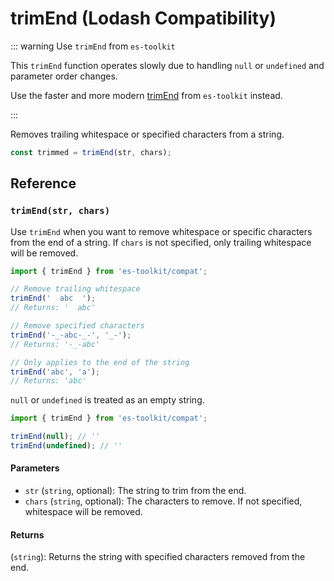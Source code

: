 # trimEnd (Lodash Compatibility)

::: warning Use `trimEnd` from `es-toolkit`

This `trimEnd` function operates slowly due to handling `null` or `undefined` and parameter order changes.

Use the faster and more modern [trimEnd](../../string/trimEnd.md) from `es-toolkit` instead.

:::

Removes trailing whitespace or specified characters from a string.

```typescript
const trimmed = trimEnd(str, chars);
```

## Reference

### `trimEnd(str, chars)`

Use `trimEnd` when you want to remove whitespace or specific characters from the end of a string. If `chars` is not specified, only trailing whitespace will be removed.

```typescript
import { trimEnd } from 'es-toolkit/compat';

// Remove trailing whitespace
trimEnd('  abc  ');
// Returns: '  abc'

// Remove specified characters
trimEnd('-_-abc-_-', '_-');
// Returns: '-_-abc'

// Only applies to the end of the string
trimEnd('abc', 'a');
// Returns: 'abc'
```

`null` or `undefined` is treated as an empty string.

```typescript
import { trimEnd } from 'es-toolkit/compat';

trimEnd(null); // ''
trimEnd(undefined); // ''
```

#### Parameters

- `str` (`string`, optional): The string to trim from the end.
- `chars` (`string`, optional): The characters to remove. If not specified, whitespace will be removed.

#### Returns

(`string`): Returns the string with specified characters removed from the end.
